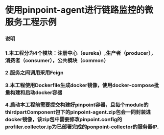 # 使用pinpoint-agent进行链路监控的微服务工程示例
<h3>说明<h3>
<p>1.本工程分为4个模块：注册中心（eureka）,生产者（producer），消费者（consumer），公共模块（common）</p>
<p>2.服务之间调用采用Feign</p>
<p>3.本工程使用Dockerfile生成docker镜像，使用docker-compose批量构建和启动docker容器</p>
<p>4.启动本工程前需要提交构建好pinpoint容器，且每个module的thirdpartComponent包下的pinpoint-agent.zip包会一同封装进docker镜像，该zip包中需要修改pinpoint.config的profiler.collector.ip为已部署完成的ponpoint-collector的服务器IP.</p>
